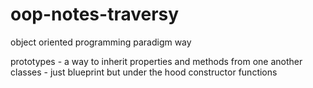 # oop-notes-traversy

object oriented programming paradigm way

prototypes - a way to inherit properties and methods from one another
classes - just blueprint but under the hood constructor functions
